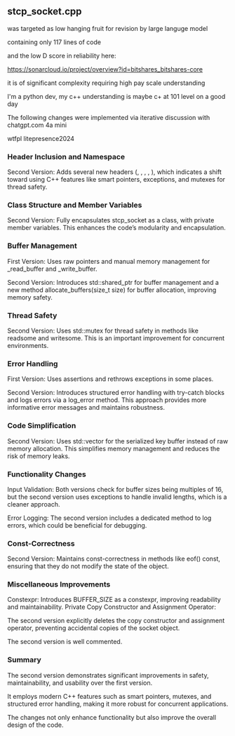 ## stcp_socket.cpp

was targeted as low hanging fruit for revision by large languge model

containing only 117 lines of code 

and the low D score in reliability here:

https://sonarcloud.io/project/overview?id=bitshares_bitshares-core

it is of significant complexity requiring high pay scale understanding

I'm a python dev, my c++ understanding is maybe c+ at 101 level on a good day

The following changes were implemented via iterative discussion with chatgpt.com 4a mini

wtfpl litepresence2024

### Header Inclusion and Namespace

  Second Version: Adds several new headers (<memory>, <vector>, <stdexcept>, <iostream>, <mutex>),
  which indicates a shift toward using C++ features like smart pointers, exceptions, and
  mutexes for thread safety.

### Class Structure and Member Variables

  Second Version: Fully encapsulates stcp_socket as a class, with private member variables.
  This enhances the code’s modularity and encapsulation.

### Buffer Management

  First Version: Uses raw pointers and manual memory management for _read_buffer and _write_buffer.
  
  Second Version: Introduces std::shared_ptr for buffer management and a new method
  allocate_buffers(size_t size) for buffer allocation, improving memory safety.

### Thread Safety

  Second Version: Uses std::mutex for thread safety in methods like readsome and writesome.
  This is an important improvement for concurrent environments.

### Error Handling

  First Version: Uses assertions and rethrows exceptions in some places.
  
  Second Version: Introduces structured error handling with try-catch blocks
  and logs errors via a log_error method.
  This approach provides more informative error messages and maintains robustness.

### Code Simplification
   
  Second Version: Uses std::vector<char> for the serialized key buffer
  instead of raw memory allocation. This simplifies memory management
  and reduces the risk of memory leaks.

### Functionality Changes

  Input Validation: Both versions check for buffer sizes being multiples of 16,
  but the second version uses exceptions to handle invalid lengths, which is a cleaner approach.
  
  Error Logging: The second version includes a dedicated method to log errors,
  which could be beneficial for debugging.

### Const-Correctness

  Second Version: Maintains const-correctness in methods like eof() const,
  ensuring that they do not modify the state of the object.

### Miscellaneous Improvements

  Constexpr: Introduces BUFFER_SIZE as a constexpr, improving readability and maintainability.
  Private Copy Constructor and Assignment Operator:
  
  The second version explicitly deletes the copy constructor and assignment operator,
  preventing accidental copies of the socket object.

  The second version is well commented. 

### Summary

The second version demonstrates significant improvements in safety, maintainability,
and usability over the first version.

It employs modern C++ features such as smart pointers, mutexes, and structured error handling,
making it more robust for concurrent applications.

The changes not only enhance functionality but also improve the overall design of the code.
